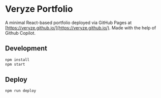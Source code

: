 # Veryze Portfolio

A minimal React-based portfolio deployed via GitHub Pages at [https://veryze.github.io/](https://veryze.github.io/). 
Made with the help of Github Copilot. 

## Development

```sh
npm install
npm start
```

## Deploy

```sh
npm run deploy
```

